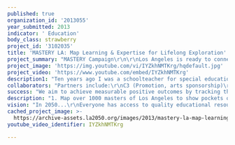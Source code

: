 ```yaml
---
published: true
organization_id: '2013055'
year_submitted: 2013
indicator: ' Education'
body_class: strawberry
project_id: '3102035'
title: 'MASTERY LA: Map Learning & Expertise for Lifelong Exploration'
project_summary: "MASTERY Campaign\r\n\r\nLos Angeles is ready to connect the vast talent it has waiting at home - masters in many fields who have time on their hands and interest in making LA a better place to live - with the students who are looking for inspiration and creative action outside of the classroom.\r\n\r\nEducation received the lowest rating in the LA2050 assessment because our schools are failing most of the kids in our system. We do not provide personalized learning options designed to meet the students at their level and interests, nor do we tailor most content for the rich media world that we are creating here in our tech industry.\r\n\r\nIn LAUSD today it is difficult for a student to watch a video or play a game, two essential activities that improve learning interactivity and engagement. We will start by working with the community to provide mobile, alternative access to learning resources outside of the classroom for the thousands currently disengaged from the formal learning system. We will be targeting foster youth, dropouts and those disenfranchised by traditional learning and we will partner with great organizations throughout the city that work hands-on with youth (DIY Girls, Machine Project, Big Art Labs, LA Makerspace are a few identified through the LA2050 events).\r\n\r\nWe aim to create a path for personalized, lifelong learning for all people, connecting the lost and displaced with educational resources across all types of media, people, places and courses of study.\r\n\r\nMISSION: Be the bridge for lifelong education of foster youth and all people, connecting people ready to learn skills with the masters in our community. Map expertise and comprehend our hidden talent!\r\n\r\nWe can create the virtual support group for these youth to help each other finish their education and move forward to pursue their potential.\r\n\r\nSOLUTION:\r\nTargeting youth age 16-21 for engagement with masters across fields\r\nHelp with sharing their skills as they develop + connecting to mentors\r\nChart a path to becoming the expert in a new skill and apply for the grants available to achieve goals\r\n\r\nWe will be asking the masters of Los Angeles to share a quick learning path = how they got to be the master in their field and how they choose to share that path with the next generation of creative leaders. We are creating a dynamic interface and network mapping tool for this learning so that we can see how LA connects the dots, shares resources, where the hidden gems are and how to begin empowering LA's youth to work with our masters in a clear and coordinated way.\r\n\r\nThis is more than a mentorship program. MASTERY will include:\r\n* Livestreaming hangout series to connect youth around the city\r\n* Opportunities to win tablets and learning resource access\r\n* Bridge support for grants, funding opportunities and open doors to continuing education for those who may be losing hope\r\n* A lifeline and network of care for our disenfranchised youth and their friends throughout the city\r\n* Vision for building the future of Los Angeles together by rapidly building skills across fields and sectors, preparing LA for 21st century careers now emerging\r\n\r\nINDICATOR OBJECTIVES FOR LA2050:\r\n* Help at least 1000 kids access financial aid support to follow their path\r\n* Map at least 1000 experts across Los Angeles skills, talents, mastery abilities\r\n* Meet local design challenges through collaboration and invention in community\r\n\r\nSTRATEGY:\r\nLivestreaming broadcast series in Hangouts + YouTube using the EDDEFY tools\r\nHost live, interactive events produced in the Vortex Immersion Dome at LA Center Studios (home to Mad Men and a ton of famous film/television projects) that match experts and students and bridge gaps for grants, support and continuing education\r\nUse social media to engage with youth and invite participation to find local resources that may be missing on our maps\r\n\r\nMAP ALL LEARNING:\r\nMakerspaces, museums, masters, courses, schools and universities, training programs, places that inspire us and resources from games to books and apps that teach us quickly how to work together and achieve our personal goals.\r\n\r\nIn practice, our events will work a bit like an online game show via Google Hangouts and YouTube, providing access for anyone who can get to YouTube via library or community center. Emancipated youth and those who are transitioning to adulthood will be invited to participate online and these events will build the audience for the live event to be hosted near the end of 2013.\r\n\r\nMasters will be mapped over the summer and fall of 2013 in partnership with many major events, festivals and community gatherings where people can take a few minutes to share their expertise and put themselves on the map to begin earning a reputation for their mastery.\r\n"
project_image: 'https://img.youtube.com/vi/IYZkhNMTKrg/hqdefault.jpg'
project_video: 'https://www.youtube.com/embed/IYZkhNMTKrg'
description1: "Ten years ago I was a schoolteacher for special education, focused on violent offenders age 12-21. \r\n\r\nIn one program I designed we taught teens to read by using their own music, asking them to rap freestyle into the computer and then sending them home with a CD, their lyrics and the assignment to produce a 2 song album in 9 weeks. Not only did all students complete the assignment, a large portion of the students improved their reading and writing tremendously, many jumping multiple grade levels in a matter of weeks while showing great motivation for the process of creative music production. Two students won demos in local studios for recording contracts and overall engagement and retention of this at-risk population was the highest we witnessed in years of teaching.\r\n\r\nI saw the sadness, desperation, the expressions of fear that come from feeling lost - and I also saw that the creative arts education can rapidly change this situation and the motivation of the individual learner.\r\n\r\nOur team at EDDEFY met at Singularity University's graduate program in 2012 at NASA/Ames where we galvanized around a mission to provide educational access to anyone, anywhere, anytime. We saw mobility, ubiquity of resources, tracking and personalization to be essential along with sharing the most engaging learning opportunities available to motivate individuals to be their best and achieve their goals.  \r\n\r\nMany of us could not SEE THE PATH TO MASTERY and so we began creating the EDDEFY toolkit and this MASTERY campaign for Los Angeles. We aim to map and visualize learning for the city of LA.\r\n\r\nSo far we have shared the EDDEFY tools in development at startup/technology pitch sessions and at the educational GetIdeas Conference. This week we shared our work at DigitalLA and we will be demoing our product at technology events in LA this year.\r\n\r\nPreviously my work included transmedia production challenges for audiences of all ages:\r\n* Creating arts events and collaborations including\r\n* Festivals, big events and social connectedness games\r\n* Educational reform through creative pedagogy and curricula\r\n* Cause campaigns for major nonprofits around the world, engaging storytellers to share their work effectively and build momentum for thousands of causes\r\n\r\nMy team has collectively over 2 decades of experience in formal and informal learning settings along with 3 decades of nonprofit management experience and a vast pool of technology tools and expertise to bring to this process. My cofounders include two PhDs in data sciences for analysis and mapping of the insights we find through this campaign and we won awards in our graduate program for our ability to navigate the subtle challenges of the educational field using the EDDEFY toolkit.\r\n\r\nI have served in government, lobbied for computers in all schools when I was 7 years old and continue my lifelong work empowering others to be their best through any media available.\r\n\r\nOur network collectively reaches over 100,000 experts in Los Angeles.\r\n"
collaborators: "Partners include:\r\nC3 (Promotion, arts sponsorship)\r\nVortex Immersion (Host for immersive education events and livestreaming)\r\nGlobal Resolutions (Host us at their event, coproduce social actions)\r\nMindshareLA (Experts throughout Los Angeles)\r\nToyshoppe Systems (Special effects, making & engineering)\r\nCenter for the Greater Good (Social development finance)\r\nMaker Studios (YouTube channel production)\r\nSimplyNew (Livestreaming event production)\r\nTechZulu (Livestreaming reporting and promotionals)\r\nSingularity University (Peter Diamandis, advisor)\r\nMedia Institute for Social Change at USC (Foster care, Youth Rights)\r\nGATE (Community experts and distribution partner network)\r\nGlobalGirlMedia (Outreach to potential young women participants, journalism)"
success: "We aim to achieve measurable positive outcomes by tracking the progress of youth who opt-in for additional support through their learning, mentorship and transition to adulthood.\r\n\r\nThe current situation is grim, but the results will be measurable and we have two PhD researchers on our team who will lead a comprehensive qualitative study of usability and learning progress that includes community support for this at-risk population.\r\n\r\nChildren who emancipate from the child welfare system are unlikely to find safe, affordable housing.\r\n\r\nWithin 2-4 years of emancipation, 25% of emancipated youth have been homeless for at least one night. In California, 65% of youth leaving care do so without a place to live.\r\n\r\nNearly 40% of transitioning youth will be homeless within eighteen months of discharge. In Los Angeles and Alameda counties, 50% of emancipated youth will be homeless within six months.\r\n\r\nWithout housing, youth are less likely to complete their education, find employment, and gain access to health care, all of which jeopardize their ability to make a successful transition to independence.\r\n\r\nStudies found that between 44 - 77 % of emancipating youth have completed high school as compared to 93% of non-foster care youth.\r\nResearch shows that only 1% to 5% of foster youth ever graduate from college (we can improve this by a long shot!).\r\n\r\nMost foster youth want to go to college, but the facts of life in foster care – often including fractured family relationships, living in group homes, and moving and changing schools frequently – work to prevent many students from fulfilling their educational potential (McMillin, et al, 2003). Foster youth are less likely than the general population to complete high school, and those who do graduate are less likely to go to college (Wolanin, 2005). Among those who do go\r\nto college, foster youth are less likely than other students to earn a credential (Davis, 2006).\r\n\r\nIn 2008-09, 3,136 foster youth in California received Chafee Grants totaling $12 million, but those youth represent only 47 percent of the eligible applicants that year. Many of the eligible applicants were offered grants late in the academic year, at which point they did not meet the enrollment criteria to receive a grant. Over one thousand of them (18 percent) were never offered one due to insufficient program funding.\r\n\r\nFrom a foster youth in CA: “Even twice a year is a lot to move to a whole different school because different schools have different curriculum... What really sucks is that if you don’t have that good support group in high school and if you were moving around all these other times, how are you supposed to get the knowledge to even write well, to read well, to do those kinds of things? ... People have to realize that by moving people constantly, by putting them into volatile situations all the time, you’re reducing the time for the foster youth to actually learn anything in school.”"
description: "1. Map over 1000 masters of Los Angeles to show pockets of expertise and human resources ready to be connected. \r\n2. Help youth discover opportunities to continue their education inside and outside traditional learning environments in fun, interactive ways.\r\n3. Provide a bridge to funding, grants, technology, training and support for transitional youth who may be falling through the cracks through open events with experts on hand to help.\r\n4. Match the masters of LA and the students who are ready to learn new skills for new apprenticeships and guilds.\r\n5. Offer events that contribute to cultural/arts/connectedness within our communities through alignments with partners throughout the Los Angeles creative communities and other LA2050 grantees.\r\n6. Provide momentum for independent learning with tools to track progress and demonstrate skillbuilding for employment.\r\n7. Connect thousands of learning resources already engaging in improving LA and help people find the best community resources for their personal growth.\r\n8. Understand how we learn better over time and help each individual find an individual learning path that suits their preferences and abilities.\r\n9. Improve dropout rates by providing alternatives that are engaging, local and appropriate for the individual learning profile.\r\n10. Encourage mastery learning and 21st century skills by showing the high quality talent already working within Los Angeles and how we can all work together to make a more amazing and creative city together.\r\n11. Work together to envision the city we want to live in at hackathon events and city festivals.\r\n12.  Empower students to finish their GED by making it into an interactive game played in Google Hangouts to bring together transitional youth with opportunities to learn and complete goals.\r\n13.  Provide easier access to grants and local funding opportunities for foster youth and other young adults who may be prone to homelessness without support.\r\n14. Improve literacy and soft skills by utilizing tablets and mobile devices to creatively engage difficult students in new ways, using music, hands-on experiences and local masters to bridge the gaps in learning.\r\n15. Create ripple momentum for a @MasteryLA campaign to encourage everyone to become a master in their chosen field and follow their passion through social media and events.\r\n16. Encourage youth to share their learning process publically through events, social media, in learning centers and on the EDDEFY platform.\r\n17. Map the connections between masters and students and how these relationships evolve over time to understand how to improve local education and mentorship services.\r\n18. Identify the areas of the city where services need to be focused for future success between now and 2050.\r\n19. Partner with great local resources to grow great relationships between youth and local masters: BuiltinLA, Mentor organizations and Foster Youth organizations: Kids Alliance, ILP, First Place for Youth"
vision: "In 2050...\r\nEveryone has access to quality educational resources to follow their interests and meet their personal goals.\r\n\r\nEveryone can read and write (over 99% literacy).\r\n\r\nOver 3 million LAUSD students using over 8,000 buildings and facilities with availability for every child to go to school in a stable community connected to mobile, ubiquitous resources.\r\n\r\nHomeschool and flexible open schools are common along with smaller private groups with integrated tools to track progress between formal and informal learning opportunities.\r\n\r\n9 million more will graduate by 2050 from the LAUSD\r\nSchool districts collaborate around the globe.\r\n\r\nLos Angeles is the 3rd largest city in the Americas with great wealth and abundance - no visible displacement and little visible poverty in community.\r\n\r\nEveryone (99+%) can translate to English and speaks/writes in their native language fluently.\r\n\r\nEveryone (99+%) can manage finances and basic math abilities.\r\n\r\nScores are no longer measured in points but LA has one of the stronger educational indicators in the Americas.\r\n\r\nGraduation performance 90%+ verified through personal communication device as all basic paths are pursued.\r\n\r\nEvery student is given personal choices to explore that suit their interests and weave in basic skills appropriate for advanced university studies and mastery.\r\n\r\nApplications in Spanish and any language make barriers to completion easier to overcome for at least 60% of the emigrant populations, including video that's live and subtitled to many languages for instant translation.\r\n\r\nAfterschool opportunities from incubators to collaboration zones are open every afternoon for thousands of nomadic youth, including advanced study in technology and physical sports/abilities.\r\n\r\nSensors and ubiquitous computing allow for learning anywhere, anytime to be tracked and demonstrated for public success and growth.\r\n\r\nWearable technology is common and used by students to capture daily moments, remix culture and create new options while engaged in tasks throughout the city.\r\n\r\nImmersion learning happens in domes, in classrooms, on the walls and floors and on any smart surface surrounding us.\r\n\r\nAccess is available at any time to anyone.\r\n\r\nThe wide variety of learning preferences and abilities are respected in our communities and we value the unique gifts of those currently sequestered in special educational programs.\r\n\r\nLos Angeles leads the world in educational access for all, ensuring that everyone can pursue their potential and demonstrate success across fields, tracking the everyday actions that lead to learning outside of the classroom.\r\n\r\nEveryone deserves a quality education and we can provide an alternative to the traditional classroom environment that's experiential, personalized to the individual learning needs and localized to match the interests of the individual with the resources in their community.\r\n\r\n\r\n"
cached_project_image: >-
  https://archive-assets.la2050.org/images/2013/mastery-la-map-learning-expertise-for-lifelong-exploration/img.youtube.com/vi/IYZkhNMTKrg/hqdefault.jpg
youtube_video_identifier: IYZkhNMTKrg

---
```

